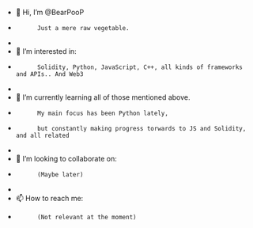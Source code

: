 - 👋 Hi, I’m @BearPooP
-           Just a mere raw vegetable.
- 
- 👀 I’m interested in:
-           Solidity, Python, JavaScript, C++, all kinds of frameworks and APIs.. And Web3
- 
- 🌱 I’m currently learning all of those mentioned above. 
-           My main focus has been Python lately,
-           but constantly making progress torwards to JS and Solidity, and all related
- 
- 💞️ I’m looking to collaborate on:
-           (Maybe later)
- 
- 📫 How to reach me:
-           (Not relevant at the moment)


